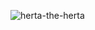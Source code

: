 ![herta-the-herta](https://github.com/user-attachments/assets/a1de1ecd-d490-41e0-ad2b-056224de3e76)
